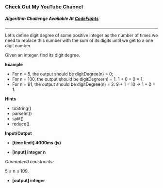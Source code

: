 ### Check Out My [YouTube Channel](https://www.YouTube.com/CodingTutorials360)

##### Algorithm Challenge Available At [CodeFights](https://codefights.com/arcade/intro/level-9/AACpNbZANCkhHWNs3)

---

Let's define digit degree of some positive integer as the number of times we need to replace this number with the sum of its digits until we get to a one digit number.

Given an integer, find its digit degree.

**Example**

- For n = 5, the output should be
  digitDegree(n) = 0;
- For n = 100, the output should be
  digitDegree(n) = 1.
  1 + 0 + 0 = 1.
- For n = 91, the output should be
  digitDegree(n) = 2.
  9 + 1 = 10 -> 1 + 0 = 1.

**Hints**

- toString()
- parseInt()
- split()
- reduce()

**Input/Output**

- **[time limit] 4000ms (js)**

- **[input] integer n**

_Guaranteed constraints:_

5 ≤ n ≤ 109.

- **[output] integer**
